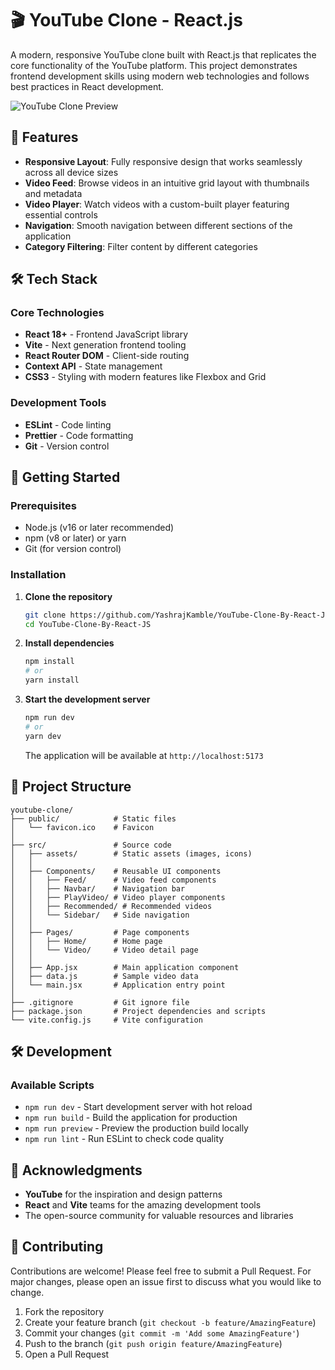 # 🎬 YouTube Clone - React.js

A modern, responsive YouTube clone built with React.js that replicates the core functionality of the YouTube platform. This project demonstrates frontend development skills using modern web technologies and follows best practices in React development.

![YouTube Clone Preview](./src/assets/YouTube_icon.png)

## 🌟 Features

- **Responsive Layout**: Fully responsive design that works seamlessly across all device sizes
- **Video Feed**: Browse videos in an intuitive grid layout with thumbnails and metadata
- **Video Player**: Watch videos with a custom-built player featuring essential controls
- **Navigation**: Smooth navigation between different sections of the application
- **Category Filtering**: Filter content by different categories

## 🛠️ Tech Stack

### Core Technologies
- **React 18+** - Frontend JavaScript library
- **Vite** - Next generation frontend tooling
- **React Router DOM** - Client-side routing
- **Context API** - State management
- **CSS3** - Styling with modern features like Flexbox and Grid

### Development Tools
- **ESLint** - Code linting
- **Prettier** - Code formatting
- **Git** - Version control

## 🚀 Getting Started

### Prerequisites

- Node.js (v16 or later recommended)
- npm (v8 or later) or yarn
- Git (for version control)

### Installation

1. **Clone the repository**
   ```bash
   git clone https://github.com/YashrajKamble/YouTube-Clone-By-React-JS.git
   cd YouTube-Clone-By-React-JS
   ```

2. **Install dependencies**
   ```bash
   npm install
   # or
   yarn install
   ```

3. **Start the development server**
   ```bash
   npm run dev
   # or
   yarn dev
   ```
   
   The application will be available at `http://localhost:5173`

## 📂 Project Structure

```
youtube-clone/
├── public/            # Static files
│   └── favicon.ico    # Favicon
│
├── src/               # Source code
│   ├── assets/        # Static assets (images, icons)
│   │
│   ├── Components/    # Reusable UI components
│   │   ├── Feed/      # Video feed components
│   │   ├── Navbar/    # Navigation bar
│   │   ├── PlayVideo/ # Video player components
│   │   ├── Recommended/ # Recommended videos
│   │   └── Sidebar/   # Side navigation
│   │
│   ├── Pages/         # Page components
│   │   ├── Home/      # Home page
│   │   └── Video/     # Video detail page
│   │
│   ├── App.jsx        # Main application component
│   ├── data.js        # Sample video data
│   └── main.jsx       # Application entry point
│
├── .gitignore         # Git ignore file
├── package.json       # Project dependencies and scripts
└── vite.config.js     # Vite configuration
```

## 🛠️ Development

### Available Scripts

- `npm run dev` - Start development server with hot reload
- `npm run build` - Build the application for production
- `npm run preview` - Preview the production build locally
- `npm run lint` - Run ESLint to check code quality


## 🙏 Acknowledgments

- **YouTube** for the inspiration and design patterns
- **React** and **Vite** teams for the amazing development tools
- The open-source community for valuable resources and libraries

## 🤝 Contributing

Contributions are welcome! Please feel free to submit a Pull Request. For major changes, please open an issue first to discuss what you would like to change.

1. Fork the repository
2. Create your feature branch (`git checkout -b feature/AmazingFeature`)
3. Commit your changes (`git commit -m 'Add some AmazingFeature'`)
4. Push to the branch (`git push origin feature/AmazingFeature`)
5. Open a Pull Request
